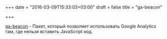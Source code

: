 +++
date = "2016-03-09T15:33:03+03:00"
draft = false
title = "ga-beacon"

+++

<p><a href="https://github.com/igrigorik/ga-beacon">ga-beacon</a>&nbsp;- Пакет, который позволяет использовать&nbsp;Google Analytics там, где нельзя вставить JavaScript код.</p>

